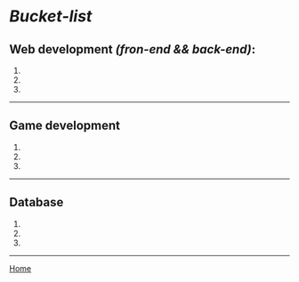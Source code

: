 # *Bucket-list*

## Web development *(fron-end && back-end)*:

1. 

2.

3.

***

## Game development

1.

2.

3.

***

## Database

1.

2.

3.

***

[Home](index.md)